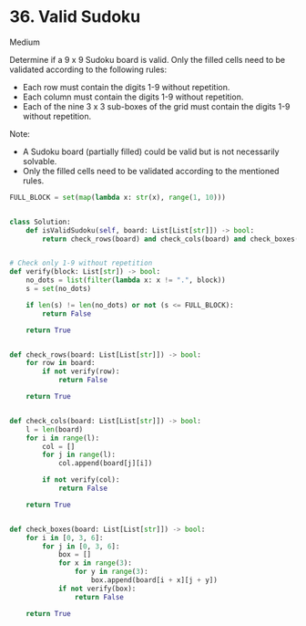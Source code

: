 # 36. Valid Sudoku

Medium

Determine if a 9 x 9 Sudoku board is valid. Only the filled cells need to be validated according to the following rules:

- Each row must contain the digits 1-9 without repetition.
- Each column must contain the digits 1-9 without repetition.
- Each of the nine 3 x 3 sub-boxes of the grid must contain the digits 1-9 without repetition.

Note:

- A Sudoku board (partially filled) could be valid but is not necessarily solvable.
- Only the filled cells need to be validated according to the mentioned rules.

```python
FULL_BLOCK = set(map(lambda x: str(x), range(1, 10)))


class Solution:
    def isValidSudoku(self, board: List[List[str]]) -> bool:
        return check_rows(board) and check_cols(board) and check_boxes(board)


# Check only 1-9 without repetition
def verify(block: List[str]) -> bool:
    no_dots = list(filter(lambda x: x != ".", block))
    s = set(no_dots)

    if len(s) != len(no_dots) or not (s <= FULL_BLOCK):
        return False

    return True


def check_rows(board: List[List[str]]) -> bool:
    for row in board:
        if not verify(row):
            return False

    return True


def check_cols(board: List[List[str]]) -> bool:
    l = len(board)
    for i in range(l):
        col = []
        for j in range(l):
            col.append(board[j][i])

        if not verify(col):
            return False

    return True


def check_boxes(board: List[List[str]]) -> bool:
    for i in [0, 3, 6]:
        for j in [0, 3, 6]:
            box = []
            for x in range(3):
                for y in range(3):
                    box.append(board[i + x][j + y])
            if not verify(box):
                return False

    return True
```
